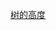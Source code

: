 [树的高度](https://www.nowcoder.com/practice/4faa2d4849fa4627aa6d32a2e50b5b25?tpId=85&tqId=29897&tPage=4&rp=4&ru=/ta/2017test&qru=/ta/2017test/question-ranking)

